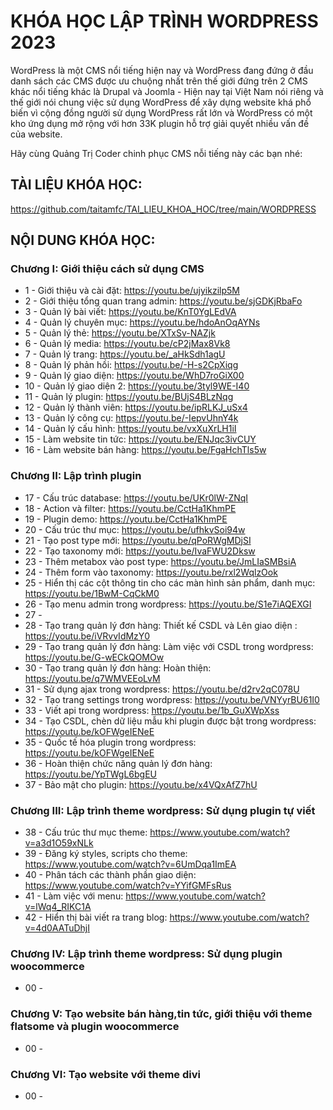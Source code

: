 # KHÓA HỌC LẬP TRÌNH WORDPRESS 2023

WordPress là một CMS nổi tiếng hiện nay và WordPress đang đứng ở đầu danh sách các CMS được ưu chuộng nhất trên thế giới đứng trên 2 CMS khác nổi tiếng khác là Drupal và Joomla - Hiện nay tại Việt Nam nói riêng và thế giới nói chung việc sử dụng WordPress để xây dựng website khá phổ biến vì cộng đồng người sử dụng WordPress rất lớn và WordPress có một kho ứng dụng mở rộng với hơn 33K plugin hỗ trợ giải quyết nhiều vấn đề của website.

Hãy cùng Quảng Trị Coder chinh phục CMS nỗi tiếng này các bạn nhé:

## TÀI LIỆU KHÓA HỌC:
https://github.com/taitamfc/TAI_LIEU_KHOA_HOC/tree/main/WORDPRESS

## NỘI DUNG KHÓA HỌC:

### Chương I: Giới thiệu cách sử dụng CMS
- 1 - Giới thiệu và cài đặt: https://youtu.be/ujyikzilp5M
- 2 - Giới thiệu tổng quan trang admin: https://youtu.be/sjGDKjRbaFo
- 3 - Quản lý bài viết: https://youtu.be/KnT0YgLEdVA
- 4 - Quản lý chuyên mục: https://youtu.be/hdoAnOqAYNs
- 5 - Quản lý thẻ: https://youtu.be/XTxSv-NAZjk
- 6 - Quản lý media: https://youtu.be/cP2jMax8Vk8
- 7 - Quản lý trang: https://youtu.be/_aHkSdh1agU
- 8 - Quản lý phản hồi: https://youtu.be/-H-s2CpXiqg
- 9 - Quản lý giao diện: https://youtu.be/WhD7roGiX00
- 10 - Quản lý giao diện 2: https://youtu.be/3tyl9WE-I40
- 11 - Quản lý plugin: https://youtu.be/BUjS4BLzNqg
- 12 - Quản lý thành viên: https://youtu.be/ipRLKJ_uSx4
- 13 - Quản lý công cụ: https://youtu.be/-IepvUhnY4k
- 14 - Quản lý cấu hình: https://youtu.be/vxXuXrLH1iI
- 15 - Làm website tin tức: https://youtu.be/ENJqc3ivCUY
- 16 - Làm website bán hàng: https://youtu.be/FgaHchTls5w

### Chương II: Lập trình plugin
- 17 - Cấu trúc database: https://youtu.be/UKr0lW-ZNqI
- 18 - Action và filter: https://youtu.be/CctHa1KhmPE
- 19 - Plugin demo: https://youtu.be/CctHa1KhmPE
- 20 - Cấu trúc thư mục: https://youtu.be/ufhkvSoi94w
- 21 - Tạo post type mới: https://youtu.be/qPoRWgMDjSI
- 22 - Tạo taxonomy mới: https://youtu.be/IvaFWU2Dksw
- 23 - Thêm metabox vào post type: https://youtu.be/JmLIaSMBsiA
- 24 - Thêm form vào taxonomy: https://youtu.be/rxl2WqlzOok
- 25 - Hiển thị các cột thông tin cho các màn hình sản phẩm, danh mục: https://youtu.be/1BwM-CqCkM0
- 26 - Tạo menu admin trong wordpress: https://youtu.be/S1e7iAQEXGI
- 27 - 
- 28 - Tạo trang quản lý đơn hàng: Thiết kế CSDL và Lên giao diện : https://youtu.be/iVRvvIdMzY0
- 29 - Tạo trang quản lý đơn hàng: Làm việc với CSDL trong wordpress: https://youtu.be/G-wECkQOMOw
- 30 - Tạo trang quản lý đơn hàng: Hoàn thiện: https://youtu.be/q7WMVEEoLvM
- 31 - Sử dụng ajax trong wordpress: https://youtu.be/d2rv2qC078U
- 32 - Tạo trang settings trong wordpress: https://youtu.be/VNYyrBU61I0
- 33 - Viết api trong wordpress: https://youtu.be/1b_GuXWpXss
- 34 - Tạo CSDL, chèn dữ liệu mẫu khi plugin được bật trong wordpress: https://youtu.be/kOFWgeIENeE
- 35 - Quốc tế hóa plugin trong wordpress: https://youtu.be/kOFWgeIENeE
- 36 - Hoàn thiện chức năng quản lý đơn hàng: https://youtu.be/YpTWgL6bgEU
- 37 - Bảo mật cho plugin: https://youtu.be/x4VQxAfZ7hU

### Chương III: Lập trình theme wordpress: Sử dụng plugin tự viết
- 38 - Cấu trúc thư mục theme: https://www.youtube.com/watch?v=a3d1O59xNLk
- 39 - Đăng ký styles, scripts cho theme: https://www.youtube.com/watch?v=6UmDqa1ImEA
- 40 - Phân tách các thành phần giao diện: https://www.youtube.com/watch?v=YYifGMFsRus
- 41 - Làm việc với menu: https://www.youtube.com/watch?v=lWq4_RIKC1A
- 42 - Hiển thị bài viết ra trang blog: https://www.youtube.com/watch?v=4d0AATuDhjI

### Chương IV: Lập trình theme wordpress: Sử dụng plugin woocommerce
- 00 - 

### Chương V: Tạo website bán hàng,tin tức, giới thiệu với theme flatsome và plugin woocommerce
- 00 - 

### Chương VI: Tạo website với theme divi
- 00 - 
